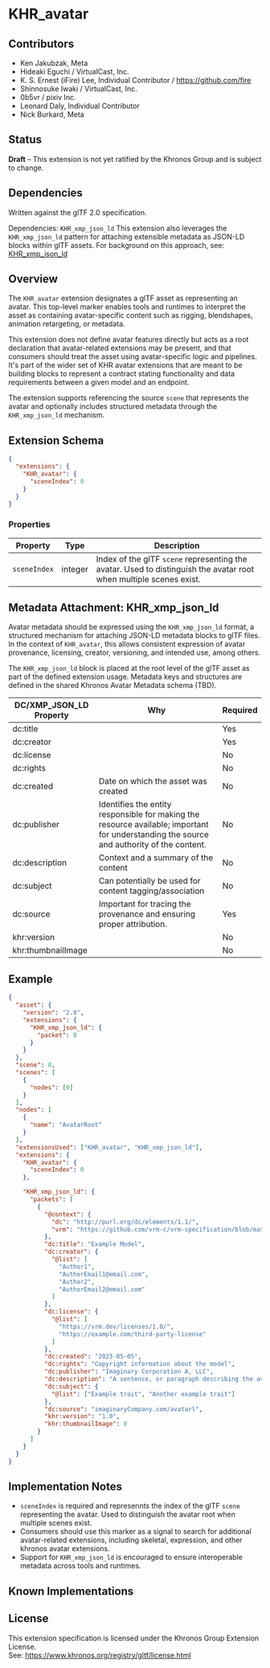 # KHR_avatar

## Contributors

- Ken Jakubzak, Meta
- Hideaki Eguchi / VirtualCast, Inc.
- K. S. Ernest (iFire) Lee, Individual Contributor / https://github.com/fire
- Shinnosuke Iwaki / VirtualCast, Inc.
- 0b5vr / pixiv Inc.
- Leonard Daly, Individual Contributor
- Nick Burkard, Meta

## Status

**Draft** – This extension is not yet ratified by the Khronos Group and is subject to change.

## Dependencies

Written against the glTF 2.0 specification.

Dependencies: `KHR_xmp_json_ld`
This extension also leverages the `KHR_xmp_json_ld` pattern for attaching extensible metadata as JSON-LD blocks within glTF assets. For background on this approach, see:  
[KHR_xmp_json_ld](https://github.com/KhronosGroup/glTF/tree/main/extensions/2.0/Khronos/KHR_xmp_json_ld)

## Overview

The `KHR_avatar` extension designates a glTF asset as representing an avatar. This top-level marker enables tools and runtimes to interpret the asset as containing avatar-specific content such as rigging, blendshapes, animation retargeting, or metadata.

This extension does not define avatar features directly but acts as a root declaration that avatar-related extensions may be present, and that consumers should treat the asset using avatar-specific logic and pipelines. It's part of the wider set of KHR avatar extensions that are meant to be building blocks to represent a contract stating functionality and data requirements between a given model and an endpoint.

The extension supports referencing the source `scene` that represents the avatar and optionally includes structured metadata through the `KHR_xmp_json_ld` mechanism.

## Extension Schema

```json
{
  "extensions": {
    "KHR_avatar": {
      "sceneIndex": 0
    }
  }
}
```

### Properties

| Property     | Type    | Description                                                                 |
|--------------|---------|-----------------------------------------------------------------------------|
| `sceneIndex` | integer | Index of the glTF `scene` representing the avatar. Used to distinguish the avatar root when multiple scenes exist. |

## Metadata Attachment: KHR_xmp_json_ld

Avatar metadata should be expressed using the `KHR_xmp_json_ld` format, a structured mechanism for attaching JSON-LD metadata blocks to glTF files. In the context of `KHR_avatar`, this allows consistent expression of avatar provenance, licensing, creator, versioning, and intended use, among others.

The `KHR_xmp_json_ld` block is placed at the root level of the glTF asset as part of the defined extension usage. Metadata keys and structures are defined in the shared Khronos Avatar Metadata schema (TBD).

| DC/XMP_JSON_LD Property | Why                                                                                                                                       | Required |
| ----------------------- | ----------------------------------------------------------------------------------------------------------------------------------------- | -------- |
| dc:title                |                                                                                                                                           | Yes      |
| dc:creator              |                                                                                                                                           | Yes      |
| dc:license              |                                                                                                                                           | No       |
| dc:rights               |                                                                                                                                           | No       |
| dc:created              | Date on which the asset was created                                                                                                       | No       |
| dc:publisher            | Identifies the entity responsible for making the resource available; important for understanding the source and authority of the content. | No       |
| dc:description          | Context and a summary of the content                                                                                                      | No       |
| dc:subject              | Can potentially be used for content tagging/association                                                                                   | No       |
| dc:source               | Important for tracing the provenance and ensuring proper attribution.                                                                     | Yes      |
| khr:version             |                                                                                                                                           | No       |
| khr:thumbnailImage      |                                                                                                                                           | No       |

## Example

```json
{
  "asset": {
    "version": "2.0",
    "extensions": {
      "KHR_xmp_json_ld": {
        "packet": 0
      }
    }
  },
  "scene": 0,
  "scenes": [
    {
      "nodes": [0]
    }
  ],
  "nodes": [
    {
      "name": "AvatarRoot"
    }
  ],
  "extensionsUsed": ["KHR_avatar", "KHR_xmp_json_ld"],
  "extensions": {
    "KHR_avatar": {
      "sceneIndex": 0
    },

    "KHR_xmp_json_ld": {
      "packets": [
        {
          "@context": {
            "dc": "http://purl.org/dc/elements/1.1/",
            "vrm": "https://github.com/vrm-c/vrm-specification/blob/master/specification/VRMC_vrm-1.0/meta.md"
          },
          "dc:title": "Example Model",
          "dc:creator": {
            "@list": [
              "Author1",
              "AuthorEmail1@email.com",
              "Author2",
              "AuthorEmail2@email.com"
            ]
          },
          "dc:license": {
            "@list": [
              "https://vrm.dev/licenses/1.0/",
              "https://example.com/third-party-license"
            ]
          },
          "dc:created": "2023-05-05",
          "dc:rights": "Copyright information about the model",
          "dc:publisher": "Imaginary Corporation A, LLC",
          "dc:description": "A sentence, or paragraph describing the avatar at hand",
          "dc:subject": {
            "@list": ["Example trait", "Another example trait"]
          },
          "dc:source": "imaginaryCompany.com/avatarl",
          "khr:version": "1.0",
          "khr:thumbnailImage": 0
        }
      ]
    }
  }
}
```

## Implementation Notes

- `sceneIndex` is required and represennts the index of the glTF `scene` representing the avatar. Used to distinguish the avatar root when multiple scenes exist.
- Consumers should use this marker as a signal to search for additional avatar-related extensions, including skeletal, expression, and other khronos avatar extensions.
- Support for `KHR_xmp_json_ld` is encouraged to ensure interoperable metadata across tools and runtimes.

## Known Implementations

## License

This extension specification is licensed under the Khronos Group Extension License.  
See: https://www.khronos.org/registry/gltf/license.html
